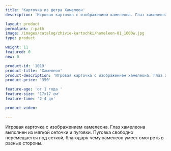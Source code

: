 ```yaml
---
title: 'Карточка из фетра Хамелеон'
description: 'Игровая карточка с изображением хамелеона. Глаз хамелеона выполнен из мягкой сеточки и пуговки.'

layout: product
permalink: /:path
image: /images/catalog/zhivie-kartochki/hameleon-01_1600w.jpg
type: product

weight: 11
featured: 0
new: 0

product-id: '1019'
product-title: 'Хамелеон'
product-description: 'Игровая карточка с изображением хамелеона. Глаз хамелеона выполнен из мягкой сеточки и пуговки. Пуговка свободно перемещается под сеткой, благодаря чему хамелеон умеет смотреть в разные стороны.'
product-price: '350'

feature-age: 'от 1 года '
feature-size: '17х17 см'
feature-time: '2-4 дн'

product-video: 

---
```

Игровая карточка с изображением хамелеона. Глаз хамелеона выполнен из мягкой сеточки и пуговки. Пуговка свободно перемещается под сеткой, благодаря чему хамелеон умеет смотреть в разные стороны.